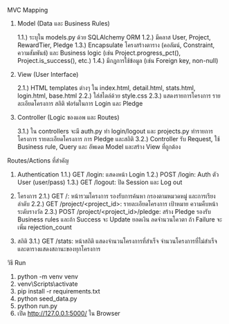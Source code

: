 MVC Mapping

1. Model (Data และ Business Rules)

	1.1.) ระบุใน models.py ด้วย SQLAlchemy ORM
	1.2.) มีคลาส User, Project, RewardTier, Pledge
	1.3.) Encapsulate โครงสร้างตาราง (คอลัมน์, Constraint, ความสัมพันธ์) และ Business logic (เช่น Project.progress_pct(), Project.is_success(), etc.)
	1.4.) มีกฎการใช้ข้อมูล (เช่น Foreign key, non-null)

2. View (User Interface)

	2.1.) HTML templates ต่างๆ ใน index.html, detail.html, stats.html, login.html, base.html
	2.2.) ใส่สไตล์ด้วย style.css
	2.3.) แสดงรายการโครงการ รายละเอียดโครงการ สถิติ ฟอร์มในการ Login และ Pledge

3. Controller (Logic ของแอพ และ Routes)

	3.1.) ใน controllers จะมี auth.py ทำ login/logout และ projects.py ทำรายการโครงการ รายละเอียดโครงการ การ Pledge และสถิติ
	3.2.) Controller รับ Request, ใช้ Business rule, Query และ อัพเดต Model และสร้าง View ที่ถูกต้อง


Routes/Actions ที่สำคัญ

1. Authentication
	1.1.) GET /login: แสดงหน้า Login
	1.2.) POST /login: Auth ตัว User (user/pass)
	1.3.) GET /logout: ปิด Session และ Log out

2. โครงการ
	2.1.) GET /: หน้ารวมโครงการ รองรับการค้นหา กรองตามหมวดหมู่ และการเรียงลำดับ
	2.2.) GET /project/<project_id>: รายละเอียดโครงการ เป้าหมาย ความคืบหน้า ระดับรางวัล
	2.3.) POST /project/<project_id>/pledge: สร้าง Pledge รองรับ Business rules และถ้า Success จะ Update ยอดเงิน ลดจำนวนโควตา ถ้า Failure จะเพิ่ม rejection_count

3. สถิติ
	3.1.) GET /stats: หน้าสถิติ แสดงจำนวนโครงการที่สำเร็จ จำนวนโครงการที่ไม่สำเร็จ และตารางแสดงสถานะของทุกโครงการ

วิธี Run

1. python -m venv venv
2. venv\Scripts\activate
3. pip install -r requirements.txt
4. python seed_data.py
5. python run.py
6. เปิด http://127.0.0.1:5000/ ใน Browser

